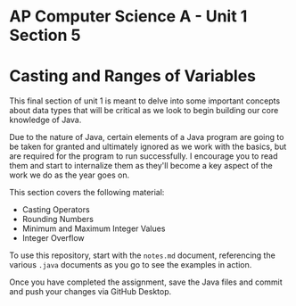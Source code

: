 # AP Computer Science A - Unit 1 Section 5

# Casting and Ranges of Variables

This final section of unit 1 is meant to delve into some important concepts about data types that will be critical as we look to begin building our core knowledge of Java.

Due to the nature of Java, certain elements of a Java program are going to be taken for granted and ultimately ignored as we work with the basics, but are required for the program to run successfully. I encourage you to read them and start to internalize them as they'll become a key aspect of the work we do as the year goes on.

This section covers the following material:

- Casting Operators
- Rounding Numbers
- Minimum and Maximum Integer Values
- Integer Overflow

To use this repository, start with the `notes.md` document, referencing the various `.java` documents as you go to see the examples in action.

Once you have completed the assignment, save the Java files and commit and push your changes via GitHub Desktop.
